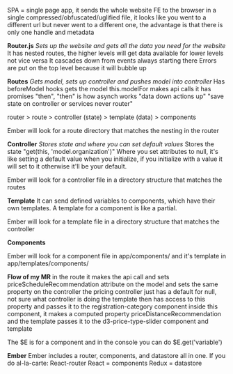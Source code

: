SPA = single page app, it sends the whole website FE to the browser in a single compressed/obfuscated/uglified file, it looks like you went to a different url but never went to a different one, the advantage is that there is only one handle and metadata

__Router.js__
*Sets up the website and gets all the data you need for the website*
It has nested routes, the higher levels will get data available for lower levels not vice versa
It cascades down from events always starting there
Errors are put on the top level because it will bubble up

__Routes__
*Gets model, sets up controller and pushes model into controller*
Has beforeModel hooks
gets the model this.modelFor
makes api calls
it has promises "then", "then" is how asynch works
"data down actions up"
"save state on controller or services never router"

router > route > controller (state) > template (data) > components

Ember will look for a route directory that matches the nesting in the router

__Controller__
*Stores state and where you can set default values*
Stores the state "get(this, 'model.organization')"
Where you set attributes to null, it's like setting a default value when you initialize, if you initialize with a value it will set to it otherwise it'll be your default.

Ember will look for a controller file in a directory structure that matches the routes

__Template__
It can send defined variables to components, which have their own templates.
A template for a component is like a partial.

Ember will look for a template file in a directory structure that matches the controller

__Components__

Ember will look for a component file in app/components/ and it's template in app/templates/components/

__Flow of my MR__
in the route it makes the api call and sets priceScheduleRecommendation attribute on the model
and sets the same property on the controller
the pricing controller just has a default for null, not sure what controller is doing
the template then has access to this property and passes it to the registration-category component
inside this component, it makes a computed property priceDistanceRecommendation
and the template passes it to the d3-price-type-slider component and template

The $E is for a component and in the console you can do $E.get('variable')

__Ember__
Ember includes a router, components, and datastore all in one.
If you do al-la-carte:
React-router
React = components
Redux = datastore
